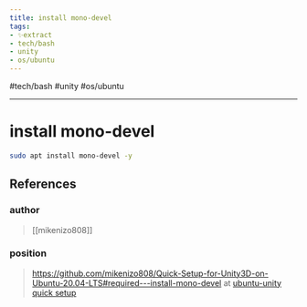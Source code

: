 ```yaml
---
title: install mono-devel
tags:
- ✨extract
- tech/bash
- unity
- os/ubuntu
---
```


#tech/bash #unity #os/ubuntu 

---

# install mono-devel

```bash
sudo apt install mono-devel -y
```
## References

### author
> [[mikenizo808]]
### position
> https://github.com/mikenizo808/Quick-Setup-for-Unity3D-on-Ubuntu-20.04-LTS#required---install-mono-devel at [ubuntu-unity quick setup](/Bibliography/ubuntu-unity%20quick%20setup.md)
